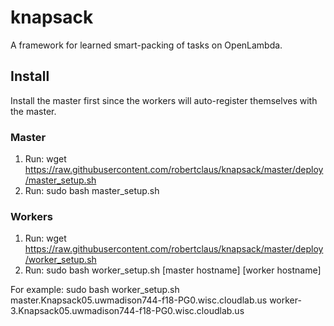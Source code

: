 # knapsack
A framework for learned smart-packing of tasks on OpenLambda.

## Install
Install the master first since the workers will auto-register themselves with the master.

### Master
1. Run: wget https://raw.githubusercontent.com/robertclaus/knapsack/master/deploy/master_setup.sh
2. Run: sudo bash master_setup.sh

### Workers
1. Run: wget https://raw.githubusercontent.com/robertclaus/knapsack/master/deploy/worker_setup.sh
2. Run: sudo bash worker_setup.sh [master hostname] [worker hostname]

For example:
sudo bash worker_setup.sh master.Knapsack05.uwmadison744-f18-PG0.wisc.cloudlab.us worker-3.Knapsack05.uwmadison744-f18-PG0.wisc.cloudlab.us